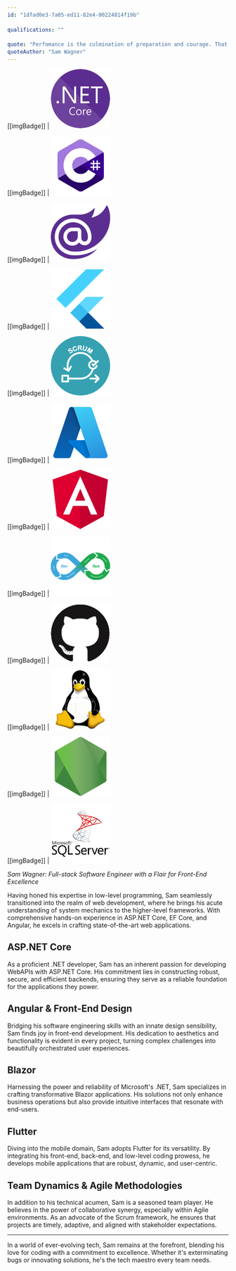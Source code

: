 ```yaml
---
id: "1dfad0e3-7a05-ed11-82e4-00224814f19b"

qualifications: ""

quote: "Perfomance is the culmination of preparation and courage. That is all."
quoteAuthor: "Sam Wagner"
---
```


[[imgBadge]]
| ![.NET Core](../badges/Developer-dotnet-core.png)

[[imgBadge]]
| ![C#](../badges/Developer-c-sharp.png)

[[imgBadge]]
| ![Blazor](../badges/Developer-blazor.png)

[[imgBadge]]
| ![Blazor](../badges/Developer-flutter.png)

[[imgBadge]]
| ![Scrum](../badges/Business-scrum.png)

[[imgBadge]]
| ![Azure](../badges/Business-microsoft-azure.png)

[[imgBadge]]
| ![Angular](../badges/Developer-angular.png)

[[imgBadge]]
| ![DevOps](../badges/Developer-devops.png)

[[imgBadge]]
| ![GitHub](../badges/Developer-github.png)

[[imgBadge]]
| ![Linux](../badges/Developer-linux.png)

[[imgBadge]]
| ![NodeJS](../badges/Developer-node-js.png)

[[imgBadge]]
| ![SQL Server](../badges/Developer-sql-server.png)

*Sam Wagner: Full-stack Software Engineer with a Flair for Front-End Excellence*

Having honed his expertise in low-level programming, Sam seamlessly transitioned into the realm of web development, where he brings his acute understanding of system mechanics to the higher-level frameworks. With comprehensive hands-on experience in ASP.NET Core, EF Core, and Angular, he excels in crafting state-of-the-art web applications.

## ASP.NET Core
As a proficient .NET developer, Sam has an inherent passion for developing WebAPIs with ASP.NET Core. His commitment lies in constructing robust, secure, and efficient backends, ensuring they serve as a reliable foundation for the applications they power.

## Angular & Front-End Design
Bridging his software engineering skills with an innate design sensibility, Sam finds joy in front-end development. His dedication to aesthetics and functionality is evident in every project, turning complex challenges into beautifully orchestrated user experiences.

## Blazor
Harnessing the power and reliability of Microsoft's .NET, Sam specializes in crafting transformative Blazor applications. His solutions not only enhance business operations but also provide intuitive interfaces that resonate with end-users.

## Flutter
Diving into the mobile domain, Sam adopts Flutter for its versatility. By integrating his front-end, back-end, and low-level coding prowess, he develops mobile applications that are robust, dynamic, and user-centric.

## Team Dynamics & Agile Methodologies
In addition to his technical acumen, Sam is a seasoned team player. He believes in the power of collaborative synergy, especially within Agile environments. As an advocate of the Scrum framework, he ensures that projects are timely, adaptive, and aligned with stakeholder expectations.

---

In a world of ever-evolving tech, Sam remains at the forefront, blending his love for coding with a commitment to excellence. Whether it's exterminating bugs or innovating solutions, he's the tech maestro every team needs.

